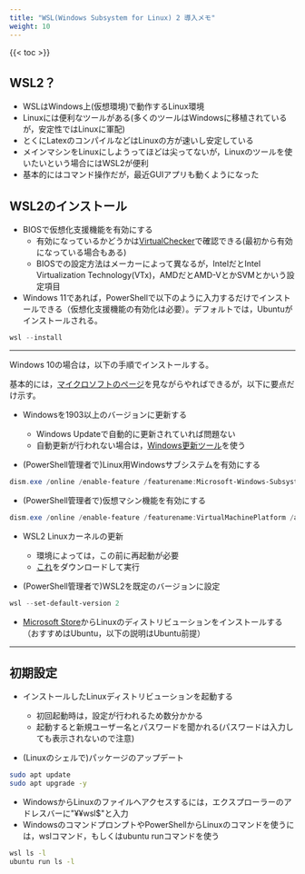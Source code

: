 ```yaml
---
title: "WSL(Windows Subsystem for Linux) 2 導入メモ"
weight: 10
---
```



{{< toc >}}

## WSL2？

- WSLはWindows上(仮想環境)で動作するLinux環境
- Linuxには便利なツールがある(多くのツールはWindowsに移植されているが，安定性ではLinuxに軍配)
- とくにLatexのコンパイルなどはLinuxの方が速いし安定している
- メインマシンをLinuxにしようってほどは尖ってないが，Linuxのツールを使いたいという場合にはWSL2が便利
- 基本的にはコマンド操作だが，最近GUIアプリも動くようになった

## WSL2のインストール

- BIOSで仮想化支援機能を有効にする
  - 有効になっているかどうかは[VirtualChecker](https://openlibsys.org/index-ja.html)で確認できる(最初から有効になっている場合もある)
  - BIOSでの設定方法はメーカーによって異なるが，IntelだとIntel Virtualization Technology(VTx)，AMDだとAMD-VとかSVMとかいう設定項目
- Windows 11であれば，PowerShellで以下のように入力するだけでインストールできる（仮想化支援機能の有効化は必要）。デフォルトでは，Ubuntuがインストールされる。

```powershell
wsl --install
```

---

Windows 10の場合は，以下の手順でインストールする。

基本的には，[マイクロソフトのページ](https://docs.microsoft.com/ja-jp/windows/wsl/install-win10)を見ながらやればできるが，以下に要点だけ示す。

- Windowsを1903以上のバージョンに更新する
  - Windows Updateで自動的に更新されていれば問題ない
  - 自動更新が行われない場合は，[Windows更新ツール](https://www.microsoft.com/ja-jp/software-download/windows10)を使う

- (PowerShell管理者で)Linux用Windowsサブシステムを有効にする

```powershell
dism.exe /online /enable-feature /featurename:Microsoft-Windows-Subsystem-Linux /all /norestart
```

- (PowerShell管理者で)仮想マシン機能を有効にする

```powershell
dism.exe /online /enable-feature /featurename:VirtualMachinePlatform /all /norestart
```

- WSL2 Linuxカーネルの更新
  - 環境によっては，この前に再起動が必要
  - [これ]( https://wslstorestorage.blob.core.windows.net/wslblob/wsl_update_x64.msi)をダウンロードして実行

- (PowerShell管理者で)WSL2を既定のバージョンに設定

```powershell
wsl --set-default-version 2
```

- [Microsoft Store](https://aka.ms/wslstore)からLinuxのディストリビューションをインストールする（おすすめはUbuntu，以下の説明はUbuntu前提）

---

## 初期設定

- インストールしたLinuxディストリビューションを起動する
  - 初回起動時は，設定が行われるため数分かかる
  - 起動すると新規ユーザー名とパスワードを聞かれる(パスワードは入力しても表示されないので注意)

- (Linuxのシェルで)パッケージのアップデート

```bash
sudo apt update
sudo apt upgrade -y
```

- WindowsからLinuxのファイルへアクセスするには，エクスプローラーのアドレスバーに"&#x00A5;&#x00A5;wsl$"と入力
- WindowsのコマンドプロンプトやPowerShellからLinuxのコマンドを使うには，wslコマンド，もしくはubuntu runコマンドを使う

```bash
wsl ls -l
ubuntu run ls -l
```
